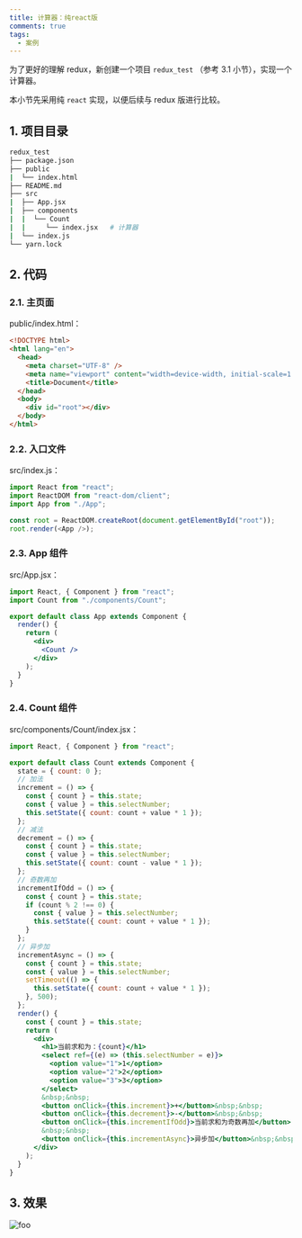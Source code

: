 ```yaml
---
title: 计算器：纯react版
comments: true
tags:
  - 案例
---
```


为了更好的理解 redux，新创建一个项目 `redux_test` （参考 3.1 小节），实现一个计算器。

本小节先采用纯 `react` 实现，以便后续与 redux 版进行比较。

## 1. 项目目录

```sh
redux_test
├── package.json
├── public
|  └── index.html
├── README.md
├── src
|  ├── App.jsx
|  ├── components
|  |  └── Count
|  |     └── index.jsx   # 计算器
|  └── index.js
└── yarn.lock
```

## 2. 代码

### 2.1. 主页面

public/index.html：

```html
<!DOCTYPE html>
<html lang="en">
  <head>
    <meta charset="UTF-8" />
    <meta name="viewport" content="width=device-width, initial-scale=1.0" />
    <title>Document</title>
  </head>
  <body>
    <div id="root"></div>
  </body>
</html>
```

### 2.2. 入口文件

src/index.js：

```js
import React from "react";
import ReactDOM from "react-dom/client";
import App from "./App";

const root = ReactDOM.createRoot(document.getElementById("root"));
root.render(<App />);
```

### 2.3. App 组件

src/App.jsx：

```jsx
import React, { Component } from "react";
import Count from "./components/Count";

export default class App extends Component {
  render() {
    return (
      <div>
        <Count />
      </div>
    );
  }
}
```

### 2.4. Count 组件

src/components/Count/index.jsx：

```jsx
import React, { Component } from "react";

export default class Count extends Component {
  state = { count: 0 };
  // 加法
  increment = () => {
    const { count } = this.state;
    const { value } = this.selectNumber;
    this.setState({ count: count + value * 1 });
  };
  // 减法
  decrement = () => {
    const { count } = this.state;
    const { value } = this.selectNumber;
    this.setState({ count: count - value * 1 });
  };
  // 奇数再加
  incrementIfOdd = () => {
    const { count } = this.state;
    if (count % 2 !== 0) {
      const { value } = this.selectNumber;
      this.setState({ count: count + value * 1 });
    }
  };
  // 异步加
  incrementAsync = () => {
    const { count } = this.state;
    const { value } = this.selectNumber;
    setTimeout(() => {
      this.setState({ count: count + value * 1 });
    }, 500);
  };
  render() {
    const { count } = this.state;
    return (
      <div>
        <h1>当前求和为：{count}</h1>
        <select ref={(e) => (this.selectNumber = e)}>
          <option value="1">1</option>
          <option value="2">2</option>
          <option value="3">3</option>
        </select>
        &nbsp;&nbsp;
        <button onClick={this.increment}>+</button>&nbsp;&nbsp;
        <button onClick={this.decrement}>-</button>&nbsp;&nbsp;
        <button onClick={this.incrementIfOdd}>当前求和为奇数再加</button>
        &nbsp;&nbsp;
        <button onClick={this.incrementAsync}>异步加</button>&nbsp;&nbsp;
      </div>
    );
  }
}
```

## 3. 效果

<img class="zoomable" :src="$withBase('/images/screenshot/react/7/3/1.gif')" alt="foo">
